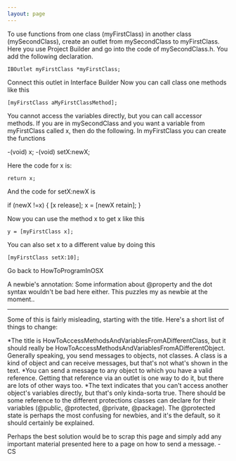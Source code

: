 ```yaml
---
layout: page
---
```


To use functions from one class (myFirstClass) in another class (mySecondClass), create an outlet from mySecondClass to myFirstClass.  Here you use Project Builder and go into the code of mySecondClass.h.  You add the following declaration.
    
	IBOutlet myFirstClass *myFirstClass;


Connect this outlet in Interface Builder
Now you can call class one methods like this
    
	[myFirstClass aMyFirstClassMethod];


You cannot access the variables directly, but you can call accessor methods.  If you are in mySecondClass and you want a variable from myFirstClass called x, then do the following.  In myFirstClass you can create the functions
    
-(void) x;
-(void) setX:newX;


Here the code for x is:
    
	return x;


And the code for setX:newX is
    
if (newX !=x)
{
	[x release];
	x = [newX retain];
}


Now you can use the method x to get x like this
    
	y = [myFirstClass x];


You can also set x to a different value by doing this
    
	[myFirstClass setX:10];




Go back to HowToProgramInOSX

A newbie's annotation: Some information about @property and the dot syntax wouldn't be bad here either. This puzzles my as newbie at the moment..

----
Some of this is fairly misleading, starting with the title. Here's a short list of things to change:

*The title is HowToAccessMethodsAndVariablesFromADifferentClass, but it should really be HowToAccessMethodsAndVariablesFromADifferentObject. Generally speaking, you send messages to objects, not classes. A class is a kind of object and can receive messages, but that's not what's shown in the text.
*You can send a message to any object to which you have a valid reference. Getting that reference via an outlet is one way to do it, but there are lots of other ways too.
*The text indicates that you can't access another object's variables directly, but that's only kinda-sorta true. There should be some reference to the different protections classes can declare for their variables (@public, @protected, @private, @package). The @protected state is perhaps the most confusing for newbies, and it's the default, so it should certainly be explained.

Perhaps the best solution would be to scrap this page and simply add any important material presented here to a page on how to send a message. -CS
